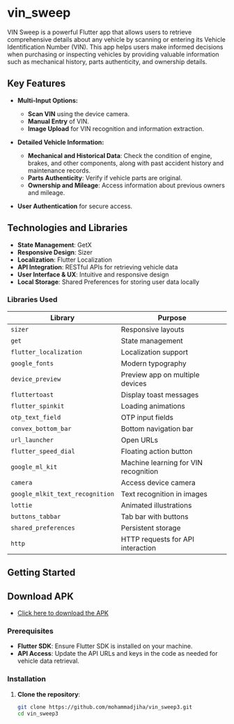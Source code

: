 # vin_sweep

VIN Sweep is a powerful Flutter app that allows users to retrieve comprehensive details about any vehicle by scanning or entering its Vehicle Identification Number (VIN). This app helps users make informed decisions when purchasing or inspecting vehicles by providing valuable information such as mechanical history, parts authenticity, and ownership details.

## Key Features

- **Multi-Input Options:**
    - **Scan VIN** using the device camera.
    - **Manual Entry** of VIN.
    - **Image Upload** for VIN recognition and information extraction.

- **Detailed Vehicle Information:**
    - **Mechanical and Historical Data**: Check the condition of engine, brakes, and other components, along with past accident history and maintenance records.
    - **Parts Authenticity**: Verify if vehicle parts are original.
    - **Ownership and Mileage**: Access information about previous owners and mileage.

- **User Authentication** for secure access.

## Technologies and Libraries

- **State Management**: GetX
- **Responsive Design**: Sizer
- **Localization**: Flutter Localization
- **API Integration**: RESTful APIs for retrieving vehicle data
- **User Interface & UX**: Intuitive and responsive design
- **Local Storage**: Shared Preferences for storing user data locally

### Libraries Used

| Library                  | Purpose                                   |
|--------------------------|-------------------------------------------|
| `sizer`                  | Responsive layouts                        |
| `get`                    | State management                          |
| `flutter_localization`   | Localization support                      |
| `google_fonts`           | Modern typography                         |
| `device_preview`         | Preview app on multiple devices           |
| `fluttertoast`           | Display toast messages                    |
| `flutter_spinkit`        | Loading animations                        |
| `otp_text_field`         | OTP input fields                          |
| `convex_bottom_bar`      | Bottom navigation bar                     |
| `url_launcher`           | Open URLs                                 |
| `flutter_speed_dial`     | Floating action button                    |
| `google_ml_kit`          | Machine learning for VIN recognition      |
| `camera`                 | Access device camera                      |
| `google_mlkit_text_recognition` | Text recognition in images          |
| `lottie`                 | Animated illustrations                    |
| `buttons_tabbar`         | Tab bar with buttons                      |
| `shared_preferences`     | Persistent storage                        |
| `http`                   | HTTP requests for API interaction         |

## Getting Started

## Download APK
- [Click here to download the APK](https://drive.google.com/uc?export=download&id=17087o0xmaHpRUAjulTTiPxWG8wB_HRFG)


### Prerequisites

- **Flutter SDK**: Ensure Flutter SDK is installed on your machine.
- **API Access**: Update the API URLs and keys in the code as needed for vehicle data retrieval.

### Installation

1. **Clone the repository**:
   ```bash
   git clone https://github.com/mohammadjiha/vin_sweep3.git
   cd vin_sweep3